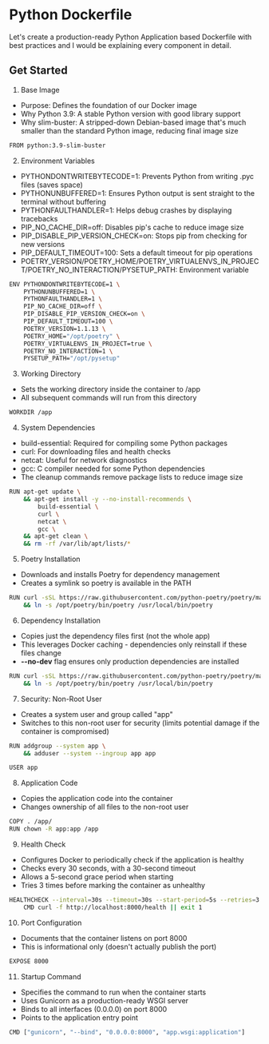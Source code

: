 # Python Dockerfile
Let's create a production-ready Python Application based Dockerfile with best practices and I would be explaining every component in detail.

## Get Started
1. Base Image
- Purpose: Defines the foundation of our Docker image
- Why Python 3.9: A stable Python version with good library support
- Why slim-buster: A stripped-down Debian-based image that's much smaller than the standard Python image, reducing final image size
```bash
FROM python:3.9-slim-buster
```

2. Environment Variables
- PYTHONDONTWRITEBYTECODE=1: Prevents Python from writing .pyc files (saves space)
- PYTHONUNBUFFERED=1: Ensures Python output is sent straight to the terminal without buffering
- PYTHONFAULTHANDLER=1: Helps debug crashes by displaying tracebacks
- PIP_NO_CACHE_DIR=off: Disables pip's cache to reduce image size
- PIP_DISABLE_PIP_VERSION_CHECK=on: Stops pip from checking for new versions
- PIP_DEFAULT_TIMEOUT=100: Sets a default timeout for pip operations
- POETRY_VERSION/POETRY_HOME/POETRY_VIRTUALENVS_IN_PROJECT/POETRY_NO_INTERACTION/PYSETUP_PATH: Environment variable 
```bash
ENV PYTHONDONTWRITEBYTECODE=1 \
    PYTHONUNBUFFERED=1 \
    PYTHONFAULTHANDLER=1 \
    PIP_NO_CACHE_DIR=off \
    PIP_DISABLE_PIP_VERSION_CHECK=on \
    PIP_DEFAULT_TIMEOUT=100 \
    POETRY_VERSION=1.1.13 \
    POETRY_HOME="/opt/poetry" \
    POETRY_VIRTUALENVS_IN_PROJECT=true \
    POETRY_NO_INTERACTION=1 \
    PYSETUP_PATH="/opt/pysetup"
```

3. Working Directory
- Sets the working directory inside the container to /app
- All subsequent commands will run from this directory
```bash
WORKDIR /app
```

4. System Dependencies
- build-essential: Required for compiling some Python packages
- curl: For downloading files and health checks
- netcat: Useful for network diagnostics
- gcc: C compiler needed for some Python dependencies
- The cleanup commands remove package lists to reduce image size
```bash
RUN apt-get update \
    && apt-get install -y --no-install-recommends \
        build-essential \
        curl \
        netcat \
        gcc \
    && apt-get clean \
    && rm -rf /var/lib/apt/lists/*
```

5. Poetry Installation
- Downloads and installs Poetry for dependency management
- Creates a symlink so poetry is available in the PATH
```bash
RUN curl -sSL https://raw.githubusercontent.com/python-poetry/poetry/master/get-poetry.py | python - \
    && ln -s /opt/poetry/bin/poetry /usr/local/bin/poetry
```

6. Dependency Installation
- Copies just the dependency files first (not the whole app)
- This leverages Docker caching - dependencies only reinstall if these files change
- **--no-dev** flag ensures only production dependencies are installed
```bash
RUN curl -sSL https://raw.githubusercontent.com/python-poetry/poetry/master/get-poetry.py | python - \
    && ln -s /opt/poetry/bin/poetry /usr/local/bin/poetry
```

7. Security: Non-Root User
- Creates a system user and group called "app"
- Switches to this non-root user for security (limits potential damage if the container is compromised)
```bash
RUN addgroup --system app \
    && adduser --system --ingroup app app

USER app
```

8. Application Code
- Copies the application code into the container
- Changes ownership of all files to the non-root user
```bash
COPY . /app/
RUN chown -R app:app /app
```

9. Health Check
- Configures Docker to periodically check if the application is healthy
- Checks every 30 seconds, with a 30-second timeout
- Allows a 5-second grace period when starting
- Tries 3 times before marking the container as unhealthy
```bash
HEALTHCHECK --interval=30s --timeout=30s --start-period=5s --retries=3 \
    CMD curl -f http://localhost:8000/health || exit 1
```

10. Port Configuration
- Documents that the container listens on port 8000
- This is informational only (doesn't actually publish the port)
```bash
EXPOSE 8000
```

11. Startup Command
- Specifies the command to run when the container starts
- Uses Gunicorn as a production-ready WSGI server
- Binds to all interfaces (0.0.0.0) on port 8000
- Points to the application entry point
```bash
CMD ["gunicorn", "--bind", "0.0.0.0:8000", "app.wsgi:application"]
``` 
